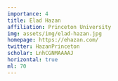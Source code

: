 ```yaml
---
importance: 4
title: Elad Hazan
affiliation: Princeton University
img: assets/img/elad-hazan.jpg
homepage: https://ehazan.com/
twitter: HazanPrinceton
scholar: LnhCGNMAAAAJ
horizontal: true
ml: 70
---
```

